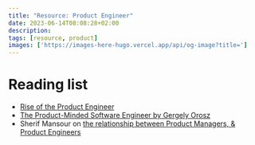 ```yaml
---
title: "Resource: Product Engineer"
date: 2023-06-14T08:08:28+02:00
description: 
tags: [resource, product]
images: ['https://images-here-hugo.vercel.app/api/og-image?title=']
---
```


# Reading list
- [Rise of the Product Engineer](https://memos.hawkhill.ventures/p/rise-of-the-product-engineer)
- [The Product-Minded Software Engineer by Gergely Orosz](https://blog.pragmaticengineer.com/the-product-minded-engineer/)
- Sherif Mansour on [the relationship between Product Managers, & Product Engineers](https://sherifmansour.medium.com/product-engineers-f424da766871)